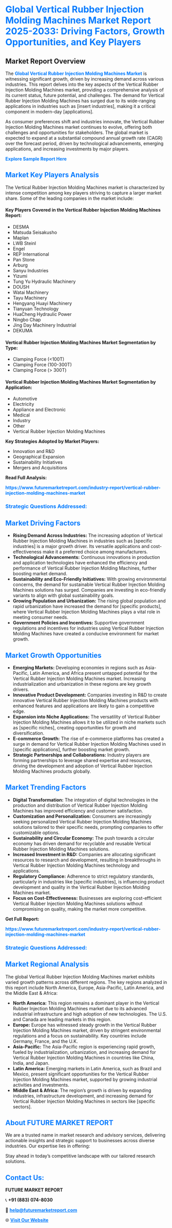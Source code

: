 <h1 style="color: #007BFF;">Global Vertical Rubber Injection Molding Machines Market Report 2025-2033: Driving Factors, Growth Opportunities, and Key Players</h1>

<section id="overview">
<h2>Market Report Overview</h2>
<p>The <a href="https://www.futuremarketreport.com/industry-report/vertical-rubber-injection-molding-machines-market" style="color: #007BFF; text-decoration: none;"><strong>Global Vertical Rubber Injection Molding Machines Market</strong></a> is witnessing significant growth, driven by increasing demand across various industries. This report delves into the key aspects of the Vertical Rubber Injection Molding Machines market, providing a comprehensive analysis of its current status, future potential, and challenges. The demand for Vertical Rubber Injection Molding Machines has surged due to its wide-ranging applications in industries such as [insert industries], making it a critical component in modern-day [applications].</p>
<p>As consumer preferences shift and industries innovate, the Vertical Rubber Injection Molding Machines market continues to evolve, offering both challenges and opportunities for stakeholders. The global market is expected to expand at a substantial compound annual growth rate (CAGR) over the forecast period, driven by technological advancements, emerging applications, and increasing investments by major players.</p>
</section>

<section id="overview">
<p><a href="https://www.futuremarketreport.com/request-sample/reportId=128737" style="color: #007BFF; text-decoration: none;"><strong>Explore Sample Report Here</strong></a></p>
</section>

<section id="key-players">
<h2 style="color: #007BFF;">Market Key Players Analysis</h2>
<p>The Vertical Rubber Injection Molding Machines market is characterized by intense competition among key players striving to capture a larger market share. Some of the leading companies in the market include:</p>
<h4>Key Players Covered in the Vertical Rubber Injection Molding Machines Report:</h4>
<ul><li>DESMA</li><li>Matsuda Seisakusho</li><li>Maplan</li><li>LWB Steinl</li><li>Engel</li><li>REP International</li><li>Pan Stone</li><li>Arburg</li><li>Sanyu Industries</li><li>Yizumi</li><li>Tung Yu Hydraulic Machinery</li><li>DOUSH</li><li>Watai Machinery</li><li>Tayu Machinery</li><li>Hengyang Huayi Machinery</li><li>Tianyuan Technology</li><li>HuaCheng Hydraulic Power</li><li>Ningbo Chap</li><li>Jing Day Machinery Industrial</li><li>DEKUMA</li></ul>
<h4>Vertical Rubber Injection Molding Machines Market Segmentation by Type:</h4>
<ul><li>Clamping Force (&lt;100T)</li><li>Clamping Force (100-300T)</li><li>Clamping Force (&gt; 300T)</li></ul>

<h4>Vertical Rubber Injection Molding Machines Market Segmentation by Application:</h4>
<ul><li>Automotive</li><li>Electricity</li><li>Appliance and Electronic</li><li>Medical</li><li>Industry</li><li>Other</li><li>Vertical Rubber Injection Molding Machines</li></ul>
<p><strong>Key Strategies Adopted by Market Players:</strong></p>
<ul>
<li>Innovation and R&D</li>
<li>Geographical Expansion</li>
<li>Sustainability Initiatives</li>
<li>Mergers and Acquisitions</li>
</ul>
</section>

<section>
<p><strong>Read Full Analysis: </strong></p><a href="https://www.futuremarketreport.com/industry-report/vertical-rubber-injection-molding-machines-market" style="color: #007BFF; text-decoration: none;"><strong>https://www.futuremarketreport.com/industry-report/vertical-rubber-injection-molding-machines-market</strong></a>
<h3 style="color: #007BFF;">Strategic Questions Addressed:</h3>
</section>

<section id="driving-factors">
<h2 style="color: #007BFF;">Market Driving Factors</h2>
<ul>
<li><strong>Rising Demand Across Industries:</strong> The increasing adoption of Vertical Rubber Injection Molding Machines in industries such as [specific industries] is a major growth driver. Its versatile applications and cost-effectiveness make it a preferred choice among manufacturers.</li>
<li><strong>Technological Advancements:</strong> Continuous innovations in production and application technologies have enhanced the efficiency and performance of Vertical Rubber Injection Molding Machines, further boosting market demand.</li>
<li><strong>Sustainability and Eco-Friendly Initiatives:</strong> With growing environmental concerns, the demand for sustainable Vertical Rubber Injection Molding Machines solutions has surged. Companies are investing in eco-friendly variants to align with global sustainability goals.</li>
<li><strong>Growing Population and Urbanization:</strong> The rising global population and rapid urbanization have increased the demand for [specific products], where Vertical Rubber Injection Molding Machines plays a vital role in meeting consumer needs.</li>
<li><strong>Government Policies and Incentives:</strong> Supportive government regulations and incentives for industries using Vertical Rubber Injection Molding Machines have created a conducive environment for market growth.</li>
</ul>
</section>

<section id="growth-opportunities">
<h2 style="color: #007BFF;">Market Growth Opportunities</h2>
<ul>
<li><strong>Emerging Markets:</strong> Developing economies in regions such as Asia-Pacific, Latin America, and Africa present untapped potential for the Vertical Rubber Injection Molding Machines market. Increasing industrialization and urbanization in these regions are key growth drivers.</li>
<li><strong>Innovative Product Development:</strong> Companies investing in R&D to create innovative Vertical Rubber Injection Molding Machines products with enhanced features and applications are likely to gain a competitive edge.</li>
<li><strong>Expansion into Niche Applications:</strong> The versatility of Vertical Rubber Injection Molding Machines allows it to be utilized in niche markets such as [specific niches], creating opportunities for growth and diversification.</li>
<li><strong>E-commerce Growth:</strong> The rise of e-commerce platforms has created a surge in demand for Vertical Rubber Injection Molding Machines used in [specific applications], further boosting market growth.</li>
<li><strong>Strategic Partnerships and Collaborations:</strong> Industry players are forming partnerships to leverage shared expertise and resources, driving the development and adoption of Vertical Rubber Injection Molding Machines products globally.</li>
</ul>
</section>

<section id="trending-factors">
<h2 style="color: #007BFF;">Market Trending Factors</h2>
<ul>
<li><strong>Digital Transformation:</strong> The integration of digital technologies in the production and distribution of Vertical Rubber Injection Molding Machines has improved efficiency and customer satisfaction.</li>
<li><strong>Customization and Personalization:</strong> Consumers are increasingly seeking personalized Vertical Rubber Injection Molding Machines solutions tailored to their specific needs, prompting companies to offer customizable options.</li>
<li><strong>Sustainability and Circular Economy:</strong> The push towards a circular economy has driven demand for recyclable and reusable Vertical Rubber Injection Molding Machines solutions.</li>
<li><strong>Increased Investment in R&D:</strong> Companies are allocating significant resources to research and development, resulting in breakthroughs in Vertical Rubber Injection Molding Machines technology and applications.</li>
<li><strong>Regulatory Compliance:</strong> Adherence to strict regulatory standards, particularly in industries like [specific industries], is influencing product development and quality in the Vertical Rubber Injection Molding Machines market.</li>
<li><strong>Focus on Cost-Effectiveness:</strong> Businesses are exploring cost-efficient Vertical Rubber Injection Molding Machines solutions without compromising on quality, making the market more competitive.</li>
</ul>
</section>

<section>
<p><strong>Get Full Report: </strong></p><a href="https://www.futuremarketreport.com/industry-report/vertical-rubber-injection-molding-machines-market" style="color: #007BFF; text-decoration: none;"><strong>https://www.futuremarketreport.com/industry-report/vertical-rubber-injection-molding-machines-market</strong></a>
<h3 style="color: #007BFF;">Strategic Questions Addressed:</h3>
</section>


<section id="regional-analysis">
<h2 style="color: #007BFF;">Market Regional Analysis</h2>
<p>The global Vertical Rubber Injection Molding Machines market exhibits varied growth patterns across different regions. The key regions analyzed in this report include North America, Europe, Asia-Pacific, Latin America, and the Middle East & Africa:</p>
<ul>
<li><strong>North America:</strong> This region remains a dominant player in the Vertical Rubber Injection Molding Machines market due to its advanced industrial infrastructure and high adoption of new technologies. The U.S. and Canada are leading markets in this region.</li>
<li><strong>Europe:</strong> Europe has witnessed steady growth in the Vertical Rubber Injection Molding Machines market, driven by stringent environmental regulations and a focus on sustainability. Key countries include Germany, France, and the U.K.</li>
<li><strong>Asia-Pacific:</strong> The Asia-Pacific region is experiencing rapid growth, fueled by industrialization, urbanization, and increasing demand for Vertical Rubber Injection Molding Machines in countries like China, India, and Japan.</li>
<li><strong>Latin America:</strong> Emerging markets in Latin America, such as Brazil and Mexico, present significant opportunities for the Vertical Rubber Injection Molding Machines market, supported by growing industrial activities and investments.</li>
<li><strong>Middle East & Africa:</strong> The region’s growth is driven by expanding industries, infrastructure development, and increasing demand for Vertical Rubber Injection Molding Machines in sectors like [specific sectors].</li>
</ul>
</section>

<footer>
<h2 style="color: #007BFF;">About FUTURE MARKET REPORT</h2>
<p>We are a trusted name in market research and advisory services, delivering actionable insights and strategic support to businesses across diverse industries. Our expertise lies in offering:</p>

<p>Stay ahead in today’s competitive landscape with our tailored research solutions.</p>

<h2 style="color: #007BFF;">Contact Us:</h2>
<p><strong>FUTURE MARKET REPORT</strong></p>
<p>📞 <strong>+91 (883) 074-8030</strong></p>
<p>📧 <strong><a href="mailto:help@futuremarketreport.com" style="color: #007BFF;">help@futuremarketreport.com</a></strong></p>
<p>🌐 <strong><a href="https://www.futuremarketreport.com/" style="color: #007BFF;">Visit Our Website</a></strong></p>
</footer>